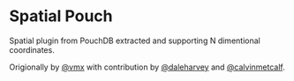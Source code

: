 Spatial Pouch
====

Spatial plugin from PouchDB extracted and supporting N dimentional coordinates.

Origionally by [@vmx](https://github.com/) with contribution by [@daleharvey](https://github.com/) and [@calvinmetcalf](https://github.com/).